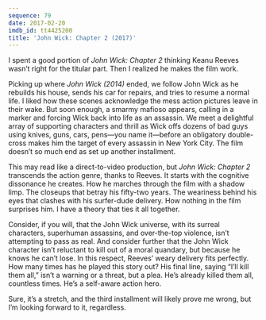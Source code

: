 ```yaml
---
sequence: 79
date: 2017-02-20
imdb_id: tt4425200
title: 'John Wick: Chapter 2 (2017)'
---
```


I spent a good portion of _John Wick: Chapter 2_ thinking Keanu Reeves wasn’t right for the titular part. Then I realized he makes the film work.

Picking up where _John Wick (2014)_ ended, we follow John Wick as he rebuilds his house, sends his car for repairs, and tries to resume a normal life. I liked how these scenes acknowledge the mess action pictures leave in their wake. But soon enough, a smarmy mafioso appears, calling in a marker and forcing Wick back into life as an assassin. We meet a delightful array of supporting characters and thrill as Wick offs dozens of bad guys using knives, guns, cars, pens—you name it—before an obligatory double-cross makes him the target of every assassin in New York City. The film doesn’t so much end as set up another installment.

This may read like a direct-to-video production, but _John Wick: Chapter 2_ transcends the action genre, thanks to Reeves. It starts with the cognitive dissonance he creates. How he marches through the film with a shadow limp. The closeups that betray his fifty-two years. The weariness behind his eyes that clashes with his surfer-dude delivery. How nothing in the film surprises him. I have a theory that ties it all together.

Consider, if you will, that the John Wick universe, with its surreal characters, superhuman assassins, and over-the-top violence, isn’t attempting to pass as real. And consider further that the John Wick character isn’t reluctant to kill out of a moral quandary, but because he knows he can’t lose. In this respect, Reeves’ weary delivery fits perfectly. How many times has he played this story out? His final line, saying “I’ll kill them all,” isn’t a warning or a threat, but a plea. He’s already killed them all, countless times. He’s a self-aware action hero.

Sure, it’s a stretch, and the third installment will likely prove me wrong, but I’m looking forward to it, regardless.